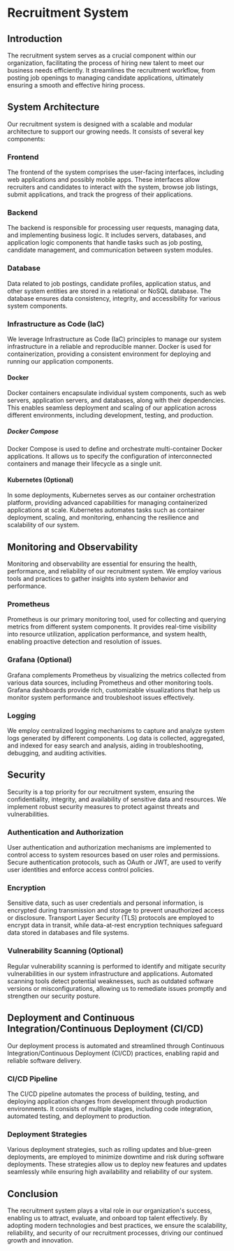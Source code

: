 # Recruitment System

## Introduction
The recruitment system serves as a crucial component within our organization, facilitating the process of hiring new talent to meet our business needs efficiently. It streamlines the recruitment workflow, from posting job openings to managing candidate applications, ultimately ensuring a smooth and effective hiring process.

## System Architecture
Our recruitment system is designed with a scalable and modular architecture to support our growing needs. It consists of several key components:

### Frontend
The frontend of the system comprises the user-facing interfaces, including web applications and possibly mobile apps. These interfaces allow recruiters and candidates to interact with the system, browse job listings, submit applications, and track the progress of their applications.

### Backend
The backend is responsible for processing user requests, managing data, and implementing business logic. It includes servers, databases, and application logic components that handle tasks such as job posting, candidate management, and communication between system modules.

### Database
Data related to job postings, candidate profiles, application status, and other system entities are stored in a relational or NoSQL database. The database ensures data consistency, integrity, and accessibility for various system components.

### Infrastructure as Code (IaC)
We leverage Infrastructure as Code (IaC) principles to manage our system infrastructure in a reliable and reproducible manner. Docker is used for containerization, providing a consistent environment for deploying and running our application components.

#### Docker
Docker containers encapsulate individual system components, such as web servers, application servers, and databases, along with their dependencies. This enables seamless deployment and scaling of our application across different environments, including development, testing, and production.

##### Docker Compose
Docker Compose is used to define and orchestrate multi-container Docker applications. It allows us to specify the configuration of interconnected containers and manage their lifecycle as a single unit.

#### Kubernetes (Optional)
In some deployments, Kubernetes serves as our container orchestration platform, providing advanced capabilities for managing containerized applications at scale. Kubernetes automates tasks such as container deployment, scaling, and monitoring, enhancing the resilience and scalability of our system.

## Monitoring and Observability
Monitoring and observability are essential for ensuring the health, performance, and reliability of our recruitment system. We employ various tools and practices to gather insights into system behavior and performance.

### Prometheus
Prometheus is our primary monitoring tool, used for collecting and querying metrics from different system components. It provides real-time visibility into resource utilization, application performance, and system health, enabling proactive detection and resolution of issues.

### Grafana (Optional)
Grafana complements Prometheus by visualizing the metrics collected from various data sources, including Prometheus and other monitoring tools. Grafana dashboards provide rich, customizable visualizations that help us monitor system performance and troubleshoot issues effectively.

### Logging
We employ centralized logging mechanisms to capture and analyze system logs generated by different components. Log data is collected, aggregated, and indexed for easy search and analysis, aiding in troubleshooting, debugging, and auditing activities.

## Security
Security is a top priority for our recruitment system, ensuring the confidentiality, integrity, and availability of sensitive data and resources. We implement robust security measures to protect against threats and vulnerabilities.

### Authentication and Authorization
User authentication and authorization mechanisms are implemented to control access to system resources based on user roles and permissions. Secure authentication protocols, such as OAuth or JWT, are used to verify user identities and enforce access control policies.

### Encryption
Sensitive data, such as user credentials and personal information, is encrypted during transmission and storage to prevent unauthorized access or disclosure. Transport Layer Security (TLS) protocols are employed to encrypt data in transit, while data-at-rest encryption techniques safeguard data stored in databases and file systems.

### Vulnerability Scanning (Optional)
Regular vulnerability scanning is performed to identify and mitigate security vulnerabilities in our system infrastructure and applications. Automated scanning tools detect potential weaknesses, such as outdated software versions or misconfigurations, allowing us to remediate issues promptly and strengthen our security posture.

## Deployment and Continuous Integration/Continuous Deployment (CI/CD)
Our deployment process is automated and streamlined through Continuous Integration/Continuous Deployment (CI/CD) practices, enabling rapid and reliable software delivery.

### CI/CD Pipeline
The CI/CD pipeline automates the process of building, testing, and deploying application changes from development through production environments. It consists of multiple stages, including code integration, automated testing, and deployment to production.

### Deployment Strategies
Various deployment strategies, such as rolling updates and blue-green deployments, are employed to minimize downtime and risk during software deployments. These strategies allow us to deploy new features and updates seamlessly while ensuring high availability and reliability of our system.

## Conclusion
The recruitment system plays a vital role in our organization's success, enabling us to attract, evaluate, and onboard top talent effectively. By adopting modern technologies and best practices, we ensure the scalability, reliability, and security of our recruitment processes, driving our continued growth and innovation.
